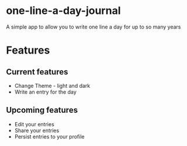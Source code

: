 # one-line-a-day-journal
A simple app to allow you to write one line a day for up to so many years


# Features

## Current features
- Change Theme - light and dark
- Write an entry for the day

## Upcoming features
- Edit your entries
- Share your entries
- Persist entries to your profile
